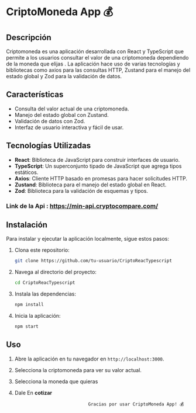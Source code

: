 # CriptoMoneda App 💰

## Descripción

Criptomoneda es una aplicación desarrollada con React y TypeScript que permite a los usuarios consultar el valor de una criptomoneda dependiendo de la moneda que elijas . La aplicación hace uso de varias tecnologías y bibliotecas como axios para las consultas HTTP, Zustand para el manejo del estado global y Zod para la validación de datos.

## Características

- Consulta del valor actual de una criptomoneda.
- Manejo del estado global con Zustand.
- Validación de datos con Zod.
- Interfaz de usuario interactiva y fácil de usar.

## Tecnologías Utilizadas

- **React**: Biblioteca de JavaScript para construir interfaces de usuario.
- **TypeScript**: Un superconjunto tipado de JavaScript que agrega tipos estáticos.
- **Axios**: Cliente HTTP basado en promesas para hacer solicitudes HTTP.
- **Zustand**: Biblioteca para el manejo del estado global en React.
- **Zod**: Biblioteca para la validación de esquemas y tipos.

### Link de la Api : https://min-api.cryptocompare.com/
## Instalación

Para instalar y ejecutar la aplicación localmente, sigue estos pasos:

1. Clona este repositorio:
    ```bash
    git clone https://github.com/tu-usuario/CriptoReacTypescript
    ```

2. Navega al directorio del proyecto:
    ```bash
    cd CriptoReacTypescript
    ```

3. Instala las dependencias:
    ```bash
    npm install
    ```


4. Inicia la aplicación:
    ```bash
    npm start
    ```

## Uso

1. Abre la aplicación en tu navegador en `http://localhost:3000`.
2. Selecciona la criptomoneda para ver su valor actual.
3. Selecciona la moneda que quieras
4. Dale En **cotizar**


                                   Gracias por usar CriptoMoneda App! 💰
